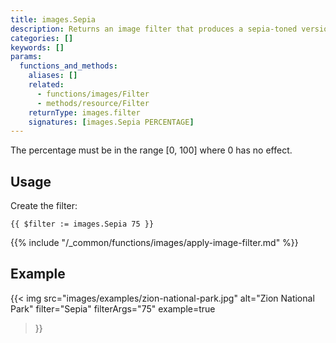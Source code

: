 ```yaml
---
title: images.Sepia
description: Returns an image filter that produces a sepia-toned version of an image.
categories: []
keywords: []
params:
  functions_and_methods:
    aliases: []
    related:
      - functions/images/Filter
      - methods/resource/Filter
    returnType: images.filter
    signatures: [images.Sepia PERCENTAGE]
---
```


The percentage must be in the range [0, 100] where 0 has no effect.

## Usage

Create the filter:

```go-html-template
{{ $filter := images.Sepia 75 }}
```

{{% include "/_common/functions/images/apply-image-filter.md" %}}

## Example

{{< img
  src="images/examples/zion-national-park.jpg"
  alt="Zion National Park"
  filter="Sepia"
  filterArgs="75"
  example=true
>}}
